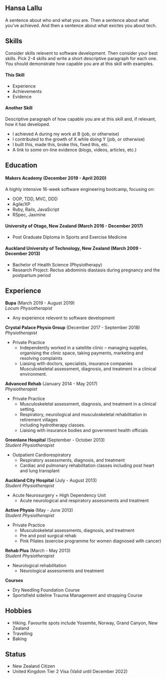 ## Hansa Lallu

A sentence about who and what you are. Then a sentence about what you've achieved. And then a sentence about what exictes you about tech.

## Skills

Consider skills relevent to software development. Then consider your best skills. Pick 2-4 skills and write a short descriptive paragraph for each one. You should demonstrate how capable you are at this skill with examples.

#### This Skill

- Experience
- Achievements
- Evidence

#### Another Skill

Descriptive paragraph of how capable you are at this skill and, if relevant, how it has developed.

- I achieved A during my work at B (job, or otherwise)
- I contributed to the growth of X while doing Y (job, or otherwise)
- I built this, made this, broke this, fixed this, etc.
- A link to some on-line evidence (blogs, videos, articles, etc.)

## Education

#### Makers Academy (December 2019 - April 2020)
A highly intensive 16-week software engineering bootcamp, focusing on:
- OOP, TDD, MVC, DDD
- Agile/XP
- Ruby, Rails, JavaScript
- RSpec, Jasmine

#### University of Otago, New Zealand (March 2016 - December 2017)

- Post Graduate Diploma in Sports and Exercise Medicine

#### Auckland University of Technology, New Zealand (March 2009 - December 2013)

- Bachelor of Health Science (Physiotherapy)
- Research Project: Rectus abdominis diastasis during pregnancy and the postpartum period

## Experience

**Bupa** (March 2019 - August 2019)    
*Locum Physiotherapist*  
- Any experience relevent to software development

**Crystal Palace Physio Group** (December 2017 - September 2018)   
*Physiotherapist*  
- Private Practice
  - Independently worked in a satellite clinic – managing supplies, organising the clinic
    space, taking payments, marketing and resolving complaints 
  - Liaising with doctors, specialists, insurance companies Musculoskeletal assessment, diagnosis, and treatment in a clinical environment.

**Advanced Rehab** (January 2014 - May 2017)   
*Physiotherapist*  
- Private Practice
   - Musculoskeletal assessment, diagnosis, and treatment in a clinical setting.
   - Respiratory, neurological and musculoskeletal rehabilitation in retirement villages  
     including hydrotherapy classes.
   - Liaising with insurance bodies and government health officials

**Greenlane Hospital** (September - October 2013)   
*Student Physiotherapist*
- Outpatient Cardiorespiratory
  - Respiratory assessments, diagnosis, and treatment
  - Cardiac and pulmonary rehabilitation classes including post heart and lung transplant

**Auckland City Hospital** (July - August 2013)   
*Student Physiotherapist*
- Acute Neurosurgery + High Dependency Unit
  - Acute neurological and respiratory assessments and treatment
  
**Active Physio** (May - June 2013)   
*Student Physiotherapist*  
- Private Practice
  - Musculoskeletal assessments, diagnosis, and treatment
  - Pre and post surgical rehab 
  - Pink Pilates (exercise programme for women diagnosed with cancer)

**Rehab Plus** (March - May 2013)   
*Student Physiotherapist*  
- Neurological rehabilitation
  - Neurological assessments and treatment

**Courses**
- Dry Needling Foundation Course
- Sportsfield sideline Trauma Management and strapping Course 

## Hobbies

- Hiking. Favourite spots include Yosemite, Norway, Grand Canyon, New Zealand 
- Travelling 
- Baking 


## Status
- New Zealand Citizen
- United Kingdom Tier 2 Visa (Valid until December 2022) 
